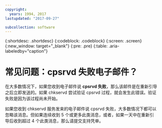 ```yaml
---
copyright:
  years: 1994, 2017
lastupdated: "2017-09-27"

subcollection: software
---
```

{:shortdesc: .shortdesc}
{:codeblock: .codeblock}
{:screen: .screen}
{:new_window: target="_blank"}
{:pre: .pre}
{:table: .aria-labeledby="caption"}
# 常见问题：cpsrvd 失败电子邮件？

在大多数情况下，如果您收到电子邮件说 **cpsrvd 失败**，那么该邮件是在重新引导之后立即发送的。如果 chkservd 尝试验证 cpsrvd 过程，就会发生此错误。验证失败是因为该过程尚未开始。

如果您收到 chkservd 服务发来的电子邮件说 cpsrvd 失败，大多数情况下都可以忽略该消息。但如果连续收到 5 个或更多此类消息，或者，如果一天中在重新引导后收到超过 4 个此类消息，那么请提交支持凭单。
